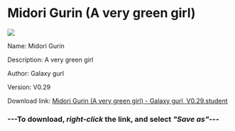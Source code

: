 # Midori Gurin (A very green girl)

<img src = "https://raw.githubusercontent.com/Arbiter1223/Daigaku-Gurashi-Custom-Students/master/Students/Files/Midori%20Gurin%20(A%20very%20green%20girl).png">

Name: Midori Gurin

Description: A very green girl

Author: Galaxy gurl

Version: V0.29

Download link: <a href="https://raw.githubusercontent.com/Arbiter1223/Daigaku-Gurashi-Custom-Students/master/Students/Files/Midori%20Gurin%20(A%20very%20green%20girl)%20-%20Galaxy%20gurl%2C%20V0.29.student">Midori Gurin (A very green girl) - Galaxy gurl, V0.29.student</a>

### ---**To download, _right-click_ the link, and select _"Save as"_**---
